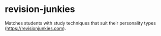 # revision-junkies
 Matches students with study techniques that suit their personality types (https://revisionjunkies.com).
